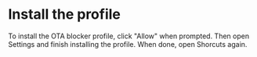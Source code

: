 # Install the profile

To install the OTA blocker profile, click "Allow" when prompted. Then open Settings and finish installing the profile. When done, open Shorcuts again.
